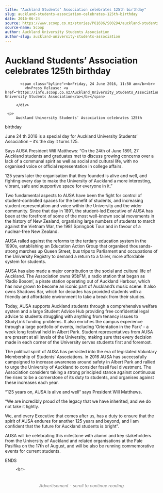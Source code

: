 ```yaml
---
title: "Auckland Students’ Association celebrates 125th birthday"
slug: auckland-students-association-celebrates-125th-birthday
date: 2016-06-24
source: https://www.scoop.co.nz/stories/PO1606/S00294/auckland-students-association-celebrates-125th-birthday.htm
source-name: Scoop
author: Auckland University Students Association
author-slug: auckland-university-students-association
---
```

<div class="story-top">
           <h1>Auckland Students’ Association celebrates 125th birthday</h1>

           <span class="byline"><b>Friday, 24 June 2016, 11:50 am</b><br>
             <b>Press Release: <a href="https://info.scoop.co.nz/Auckland_University_Students_Association">Auckland University Students Association</a></b></span>

         </div>

	 <p>
         Auckland University Students’ Association celebrates 125th
birthday</p><p>June 24 th 2016 is a special day for Auckland
University Students’ Association – it’s the day it
turns 125.</p><p>Says AUSA President Will Matthews: “On the
24th of June 1891, 27 Auckland students and graduates met to
discuss growing concerns over a lack of a communal spirit as
well as social and cultural life, with no organised voice or
official representation in college affairs.</p><p>125 years
later the organisation that they founded is alive and well,
and fighting every day to make the University of Auckland a
more interesting, vibrant, safe and supportive space for
everyone in it.”</p><p>Two fundamental aspects to AUSA have
been the fight for control of student-controlled spaces for
the benefit of students, and increasing student
representation and voice within the University and the wider
community. Since that day in 1891, the student-led Executive
of AUSA has been at the forefront of some of the most
well-known social movements in the history of New Zealand,
organising large numbers of students to march against the
Vietnam War, the 1981 Springbok Tour and in favour of a
nuclear-free New Zealand.</p><p>AUSA railed against the reforms
to the tertiary education system in the 1990s, establishing
an Education Action Group that organised thousands-strong
marches up Queen Street, bus trips to Parliament and
occupations of the University Registry to demand a return to
a fairer, more affordable system for students.</p><p>AUSA has
also made a major contribution to the social and cultural
life of Auckland. The Association owns 95bFM, a radio
station that began as ‘Radio Bosom’, a pirate station
operating out of Auckland Harbour, which has now grown to
become an iconic part of Auckland’s music scene. It also
owns Shadows Bar, which for decades has provided students
with a friendly and affordable environment to take a break
from their studies.
</p>
<p>Today, AUSA supports Auckland students
through a comprehensive welfare system and a large Student
Advice Hub providing free confidential legal advice to
students struggling with anything from tenancy issues to
StudyLink funding problems. It also enriches the campus
experience through a large portfolio of events, including
‘Orientation in the Park’ - a week long festival held in
Albert Park. Student representatives from AUSA are present
at all levels of the University, making sure that every
decision made in each corner of the University serves
students first and foremost.</p><p>The political spirit of AUSA
has persisted into the era of legislated Voluntary
Membership of Students’ Associations. In 2016 AUSA has
successfully campaigned to increase awareness around safety
in Albert Park and rallied to urge the University of
Auckland to consider fossil fuel divestment. The Association
considers taking a strong principled stance against
continuous fee rises to be a cornerstone of its duty to
students, and organises against these increases each
year.</p><p>“125 years on, AUSA is alive and well” says
President Will Matthews.</p><p>“We are incredibly proud of the
legacy that we have inherited, and we do not take it
lightly.</p><p>We, and every Executive that comes after us, has
a duty to ensure that the spirit of AUSA endures for another
125 years and beyond, and I am confident that the future for
Auckland students is bright”.</p><p>AUSA will be celebrating
this milestone with alumni and key stakeholders from the
University of Auckland and related organisations at the Fale
Pasifika on the 17th of August, and will be also be running
commemorative events for current
students.</p><p>ENDS
</p><p>

         <br>
</p><div id="story-footer" style="padding:20px 0;">

<div id="div-gpt-ad-1493962836337-6" style="min-width: 300px; min-height: 250px; text-align: center;"><div style="text-align:center; font-size:14px; font-style: italic; color: grey; padding: 4px;">Advertisement - scroll to continue reading</div>
  
</div>
</div>
<!--


